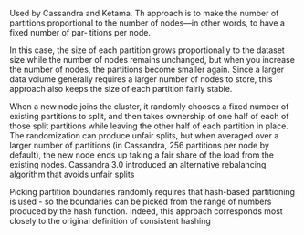 Used by Cassandra and Ketama. Th approach is to make the number of partitions proportional to the number of nodes—in other words, to have a fixed number of par‐ titions per node.

In this case, the size of each partition grows proportionally to the dataset size while the number of nodes remains unchanged, but when you increase the number of nodes, the partitions become smaller again. Since a larger data volume generally requires a larger number of nodes to store, this approach also keeps the size of each partition fairly stable.

When a new node joins the cluster, it randomly chooses a fixed number of existing partitions to split, and then takes ownership of one half of each of those split partitions while leaving the other half of each partition in place. The randomization can produce unfair splits, but when averaged over a larger number of partitions (in Cassandra, 256 partitions per node by default), the new node ends up taking a fair share of the load from the existing nodes. Cassandra 3.0 introduced an alternative rebalancing algorithm that avoids unfair splits

Picking partition boundaries randomly requires that hash-based partitioning is used - so the boundaries can be picked from the range of numbers produced by the hash function. Indeed, this approach corresponds most closely to the original definition of consistent hashing
